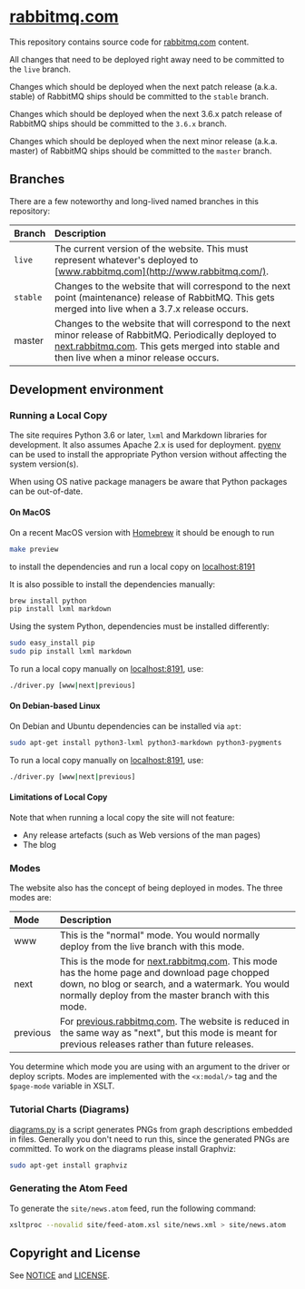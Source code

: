 # [rabbitmq.com](http://www.rabbitmq.com/)

This repository contains source code for [rabbitmq.com](http://www.rabbitmq.com/) content.

All changes that need to be deployed right away need to be committed to the `live` branch.

Changes which should be deployed when the next patch release (a.k.a. stable) of RabbitMQ ships should be committed to the `stable` branch.

Changes which should be deployed when the next 3.6.x patch release of RabbitMQ ships should be committed to the `3.6.x` branch.

Changes which should be deployed when the next minor release (a.k.a. master) of RabbitMQ ships should be committed to the `master` branch.

## Branches

There are a few noteworthy and long-lived named branches in this
repository:

Branch        | Description
:-------------|:--------------------
`live`         | The current version of the website. This must represent whatever's deployed to [www.rabbitmq.com](http://www.rabbitmq.com/).
`stable`       | Changes to the website that will correspond to the next point (maintenance) release of RabbitMQ. This gets merged into live when a 3.7.x release occurs.
master        | Changes to the website that will correspond to the next minor release of RabbitMQ. Periodically deployed to [next.rabbitmq.com](http://next.rabbitmq.com/). This gets merged into stable and then live when a minor release occurs.


## Development environment

### Running a Local Copy

The site requires Python 3.6 or later, `lxml` and Markdown libraries for development. It also
assumes Apache 2.x is used for deployment. [pyenv](https://github.com/pyenv/pyenv)
can be used to install the appropriate Python version without affecting the system version(s).

When using OS native package managers be aware that Python packages
can be out-of-date.

#### On MacOS

On a recent MacOS version with [Homebrew](http://brew.sh/) it should be enough to run

```sh
make preview
```

to install the dependencies and run a local copy on [localhost:8191](http://localhost:8191)

It is also possible to install the dependencies manually:

```sh
brew install python
pip install lxml markdown
```

Using the system Python, dependencies must be installed differently:

```sh
sudo easy_install pip
sudo pip install lxml markdown
```

To run a local copy manually on [localhost:8191](http://localhost:8191), use:

```sh
./driver.py [www|next|previous]
```

#### On Debian-based Linux

On Debian and Ubuntu dependencies can be installed via `apt`:

```sh
sudo apt-get install python3-lxml python3-markdown python3-pygments
```

To run a local copy manually on [localhost:8191](http://localhost:8191), use:

```sh
./driver.py [www|next|previous]
```

#### Limitations of Local Copy

Note that when running a local copy the site will not feature:

 * Any release artefacts (such as Web versions of the man pages)
 * The blog


### Modes

The website also has the concept of being deployed in modes. The three
modes are:

Mode     | Description
:--------|:------------
www      | This is the "normal" mode. You would normally deploy from the live branch with this mode.
next     | This is the mode for [next.rabbitmq.com](http://next.rabbitmq.com/). This mode has the home page and download page chopped down, no blog or search, and a watermark. You would normally deploy from the master branch with this mode.
previous | For [previous.rabbitmq.com](http://previous.rabbitmq.com/). The website is reduced in the same way as "next", but this mode is meant for previous releases rather than future releases.

You determine which mode you are using with an argument to the driver
or deploy scripts. Modes are implemented with the `<x:modal/>` tag and
the `$page-mode` variable in XSLT.

### Tutorial Charts (Diagrams)

[diagrams.py](https://github.com/rabbitmq/rabbitmq-website/blob/master/code/diagrams.py) is a script generates PNGs from graph descriptions
embedded in files. Generally you don't need to run this, since the generated
PNGs are committed. To work on the diagrams please install Graphviz:

```sh
sudo apt-get install graphviz
```

### Generating the Atom Feed

To generate the `site/news.atom` feed, run the following command:

```sh
xsltproc --novalid site/feed-atom.xsl site/news.xml > site/news.atom
```


## Copyright and License

See [NOTICE](NOTICE) and [LICENSE](LICENSE).
